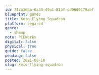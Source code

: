 ```yaml
---
id: 747a36ba-0a34-49a1-81bf-cd9606479abf
blueprint: games
title: Keio Flying Squadron
platform: sega-cd
genre:
  - shmup
note: PCEWorks
digital: false
physical: true
guide: false
pending: false
posted: 2021-08-10
slug: keio-flying-squadron
---
```

